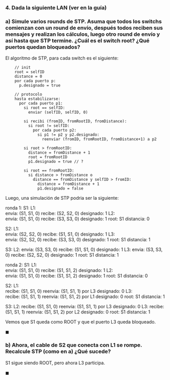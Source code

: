 ### 4. Dada la siguiente LAN (ver en la guía)

### a) Simule varios rounds de STP. Asuma que todos los switchs comienzan con un round de envío, después todos reciben sus mensajes y realizan los cálculos, luego otro round de envío y así hasta que STP termine. ¿Cuál es el switch root? ¿Qué puertos quedan bloqueados?

El algoritmo de STP, para cada switch es el siguiente:

```
    // init
    root = selfID
    distance = 0
    por cada puerto p:
      p.designado = true
    
    // protocolo
    hasta estabilizarse:
      por cada puerto p1:  
        si root == selfID:
          enviar (selfID, selfID, 0)        
        
        si recibi (fromID, fromRootID, fromDistance):
          si root != selfID:
            por cada puerto p2:
              si p1 != p2 y p2.designado:
                reenviar (fromID, fromRootID, fromDistance+1) a p2

        si root > fromRootID:
          distance = fromDistance + 1
          root = fromRootID
          p1.designado = true // ?
          
        si root == fromRootID:
          si distance > fromDistance o
            distance == fromDistance y selfID > fromID:
              distance = fromDistance + 1
              p1.designado = false
```

Luego, una simulación de STP podria ser la siguiente:

ronda 1:
  S1: 
    L1:                   
        envia:      (S1, S1, 0)
        recibe:     (S2, S2, 0)
        designado:  1
    L2:                   
        envia:      (S1, S1, 0)
        recibe:     (S3, S3, 0)
        designado:  1
    root: S1 
    distancia: 0

  S2:
    L1:                   
        envia:      (S2, S2, 0)
        recibe:     (S1, S1, 0)
        designado:  1
    L3:                   
        envia:      (S2, S2, 0)
        recibe:     (S3, S3, 0)
        designado:  1
    root: S1
    distancia: 1

  S3:
    L2:
        envia:       (S3, S3, 0)
        recibe:      (S1, S1, 0)
        designado:   1
    L3:
        envia:       (S3, S3, 0)
        recibe:      (S2, S2, 0)
        designado:   1
    root: S1
    distancia: 1

ronda 2:
  S1: 
    L1:                   
        envia:      (S1, S1, 0)
        recibe:     (S1, S1, 2)
        designado:  1
    L2:                   
        envia:      (S1, S1, 0)
        recibe:     (S1, S1, 2)
        designado:  1
    root: S1 
    distancia: 0

  S2:
    L1:                   
        recibe:     (S1, S1, 0)
            reenvia:    (S1, S1, 1) por L3
        designado:  0
    L3:                   
        recibe:     (S1, S1, 1)
            reenvia:    (S1, S1, 2) por L1
        designado:  0
    root: S1
    distancia: 1

  S3:
    L2:
        recibe:     (S1, S1, 0)
            reenvia:    (S1, S1, 1) por L3
        designado:   0
    L3:
        recibe:     (S1, S1, 1)
            reenvia:    (S1, S1, 2) por L2
        designado:   0
    root: S1
    distancia: 1
 

Vemos que S1 queda como ROOT y que el puerto L3 queda bloqueado.

$\blacksquare$

### b) Ahora, el cable de S2 que conecta con L1 se rompe. Recalcule STP (como en a) ¿Qué sucede?

S1 sigue siendo ROOT, pero ahora L3 participa.

$\blacksquare$
